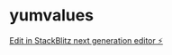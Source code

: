 # yumvalues

[Edit in StackBlitz next generation editor ⚡️](https://stackblitz.com/~/github.com/yumbiru/yumvalues)